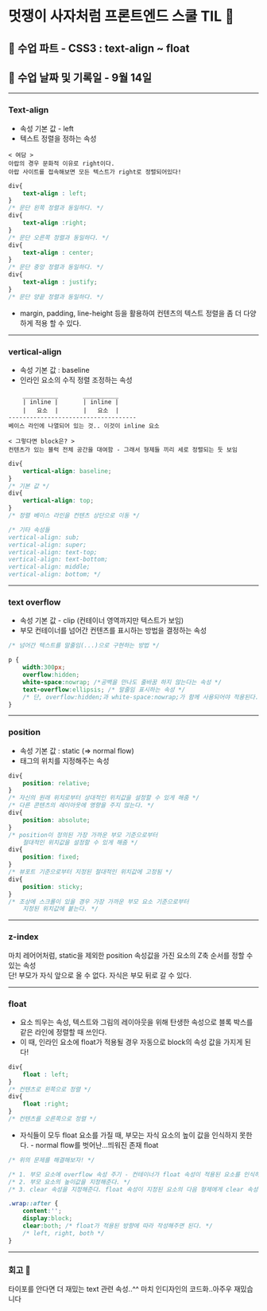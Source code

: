 <!-- git commit -m "daeyeob-formtag수정" -->
# 멋쟁이 사자처럼 프론트엔드 스쿨 TIL 📝
## 📕 수업 파트 - CSS3 : text-align ~ float
## 📕 수업 날짜 및 기록일 - 9월 14일
---
### Text-align

- 속성 기본 값 - left<br>
- 텍스트 정렬을 정하는 속성
```
< 여담 >
아랍의 경우 문화적 이유로 right이다. 
아랍 사이트를 접속해보면 모든 텍스트가 right로 정렬되어있다!
```

```css
div{
    text-align : left; 
}
/* 문단 왼쪽 정렬과 동일하다. */
div{
    text-align :right; 
}
/* 문단 오른쪽 정렬과 동일하다. */
div{
    text-align : center; 
}
/* 문단 중앙 정렬과 동일하다. */
div{
    text-align : justify; 
}
/* 문단 양끝 정렬과 동일하다. */
```

- margin, padding, line-height  등을 활용하여 컨텐츠의 텍스트 정렬을 좀 더 다양하게 적용 할 수 있다.

---
### vertical-align
- 속성 기본 값 : baseline
- 인라인 요소의 수직 정렬 조정하는 속성
```
    __________       __________
    | inline |       | inline |
    |   요소  |       |   요소  |     
------------------------------------
베이스 라인에 나열되어 있는 것.. 이것이 inline 요소

< 그렇다면 block은? >
컨텐츠가 있는 블럭 전체 공간을 대여함 - 그래서 형제들 끼리 세로 정렬되는 듯 보임
```
```css
div{
    vertical-align: baseline;
}
/* 기본 값 */
div{
    vertical-align: top;
}
/* 정렬 베이스 라인을 컨텐츠 상단으로 이동 */

/* 기타 속성들
vertical-align: sub;
vertical-align: super;
vertical-align: text-top;
vertical-align: text-bottom;
vertical-align: middle;
vertical-align: bottom; */
```

---
### text overflow
- 속성 기본 값 - clip (컨테이너 영역까지만 텍스트가 보임)
- 부모 컨테이너를 넘어간 컨텐츠를 표시하는 방법을 결정하는 속성

```css
/* 넘어간 텍스트를 말줄임(...)으로 구현하는 방법 */

p {
	width:300px; 
    overflow:hidden; 
	white-space:nowrap; /*공백을 만나도 줄바꿈 하지 않는다는 속성 */
    text-overflow:ellipsis; /* 말줄임 표시하는 속성 */
    /* 단, overflow:hidden;과 white-space:nowrap;가 함께 사용되어야 적용된다.*/
}
```

---
### position
- 속성 기본 값 : static (=> normal flow)
- 태그의 위치를 지정해주는 속성
```css
div{
    position: relative;
}
/* 자신의 원래 위치로부터 상대적인 위치값을 설정할 수 있게 해줌 */
/* 다른 콘텐츠의 레이아웃에 영향을 주지 않는다. */
div{
    position: absolute;
}
/* position이 정의된 가장 가까운 부모 기준으로부터 
    절대적인 위치값을 설정할 수 있게 해줌 */
div{
    position: fixed;
}
/* 뷰포트 기준으로부터 지정된 절대적인 위치값에 고정됨 */
div{
    position: sticky;
}
/* 조상에 스크롤이 있을 경우 가장 가까운 부모 요소 기준으로부터
    지정된 위치값에 붙는다. */
```

---
### z-index 
마치 레어어처럼, static을 제외한 position 속성값을 가진 요소의 Z축 순서를 정할 수 있는 속성 <br>
단! 부모가 자식 앞으로 올 수 없다. 자식은 부모 뒤로 갈 수 있다.

---
### float
- 요소 띄우는 속성, 텍스트와 그림의 레이아웃을 위해 탄생한 속성으로 블록 박스를 같은 라인에 정렬할 때 쓰인다.
- 이 때, 인라인 요소에 float가 적용될 경우 자동으로 block의 속성 값을 가지게 된다!
```css
div{
    float : left; 
}
/* 컨텐츠로 왼쪽으로 정렬 */
div{
    float :right; 
}
/* 컨텐츠를 오른쪽으로 정렬 */
```
- 자식들이 모두 float 요소를 가질 때, 부모는 자식 요소의 높이 값을 인식하지 못한다. - normal flow를 벗어난...띄워진 존재 float
```css
/* 위의 문제를 해결해보자! */

/* 1. 부모 요소에 overflow 속성 주기 - 컨테이너가 float 속성이 적용된 요소를 인식하게 해준다. */
/* 2. 부모 요소의 높이값을 지정해준다. */
/* 3. clear 속성을 지정해준다. float 속성이 지정된 요소의 다음 형제에게 clear 속성을 준다. 이는 float 문제를 해결하기 위해서만 사용되는 코드이다. 보통 다음과 같은 고정 코드로 쓰인다. */

.wrap::after {
	content:'';
	display:block;
	clear:both; /* float가 적용된 방향에 따라 작성해주면 된다. */
    /* left, right, both */
}
```

---

### 회고 📝
타이포를 안다면 더 재밌는 text 관련 속성..^^ 마치 인디자인의 코드화..아주우 재밌습니다